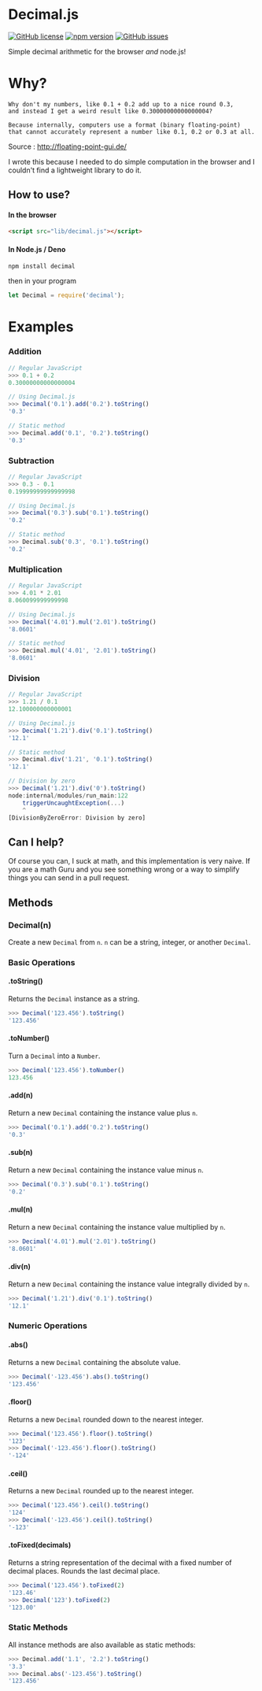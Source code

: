 # Decimal.js

[![GitHub license](https://img.shields.io/github/license/shinuza/decimal-js)](https://github.com/shinuza/decimal-js/blob/master/LICENSE)
[![npm version](https://img.shields.io/npm/v/decimal-js)](https://www.npmjs.com/package/decimal-js)
[![GitHub issues](https://img.shields.io/github/issues/shinuza/decimal-js)](https://github.com/shinuza/decimal-js/issues)

Simple decimal arithmetic for the browser _and_ node.js!

# Why?

    Why don't my numbers, like 0.1 + 0.2 add up to a nice round 0.3,
    and instead I get a weird result like 0.30000000000000004?

    Because internally, computers use a format (binary floating-point)
    that cannot accurately represent a number like 0.1, 0.2 or 0.3 at all.

Source : http://floating-point-gui.de/

I wrote this because I needed to do simple computation in the browser
and I couldn't find a lightweight library to do it.

## How to use?

#### In the browser

```html
<script src="lib/decimal.js"></script>
```

#### In Node.js / Deno

```sh
npm install decimal
```

then in your program

```js
let Decimal = require('decimal');
```

# Examples

### Addition

```js
// Regular JavaScript
>>> 0.1 + 0.2
0.30000000000000004

// Using Decimal.js
>>> Decimal('0.1').add('0.2').toString()
'0.3'

// Static method
>>> Decimal.add('0.1', '0.2').toString()
'0.3'
```

### Subtraction

```js
// Regular JavaScript
>>> 0.3 - 0.1
0.19999999999999998

// Using Decimal.js
>>> Decimal('0.3').sub('0.1').toString()
'0.2'

// Static method
>>> Decimal.sub('0.3', '0.1').toString()
'0.2'
```

### Multiplication

```js
// Regular JavaScript
>>> 4.01 * 2.01
8.060099999999998

// Using Decimal.js
>>> Decimal('4.01').mul('2.01').toString()
'8.0601'

// Static method
>>> Decimal.mul('4.01', '2.01').toString()
'8.0601'
```

### Division

```js
// Regular JavaScript
>>> 1.21 / 0.1
12.100000000000001

// Using Decimal.js
>>> Decimal('1.21').div('0.1').toString()
'12.1'

// Static method
>>> Decimal.div('1.21', '0.1').toString()
'12.1'

// Division by zero
>>> Decimal('1.21').div('0').toString()
node:internal/modules/run_main:122
    triggerUncaughtException(...)
    ^
[DivisionByZeroError: Division by zero]
```

## Can I help?

Of course you can, I suck at math, and this implementation is very naive.
If you are a math Guru and you see something wrong or a
way to simplify things you can send in a pull request.

## Methods

### Decimal(n)

Create a new `Decimal` from `n`. `n` can be a string, integer, or
another `Decimal`.

### Basic Operations

#### .toString()

Returns the `Decimal` instance as a string.

```js
>>> Decimal('123.456').toString()
'123.456'
```

#### .toNumber()

Turn a `Decimal` into a `Number`.

```js
>>> Decimal('123.456').toNumber()
123.456
```

#### .add(n)

Return a new `Decimal` containing the instance value plus `n`.

```js
>>> Decimal('0.1').add('0.2').toString()
'0.3'
```

#### .sub(n)

Return a new `Decimal` containing the instance value minus `n`.

```js
>>> Decimal('0.3').sub('0.1').toString()
'0.2'
```

#### .mul(n)

Return a new `Decimal` containing the instance value multiplied by `n`.

```js
>>> Decimal('4.01').mul('2.01').toString()
'8.0601'
```

#### .div(n)

Return a new `Decimal` containing the instance value integrally divided by `n`.

```js
>>> Decimal('1.21').div('0.1').toString()
'12.1'
```

### Numeric Operations

#### .abs()

Returns a new `Decimal` containing the absolute value.

```js
>>> Decimal('-123.456').abs().toString()
'123.456'
```

#### .floor()

Returns a new `Decimal` rounded down to the nearest integer.

```js
>>> Decimal('123.456').floor().toString()
'123'
>>> Decimal('-123.456').floor().toString()
'-124'
```

#### .ceil()

Returns a new `Decimal` rounded up to the nearest integer.

```js
>>> Decimal('123.456').ceil().toString()
'124'
>>> Decimal('-123.456').ceil().toString()
'-123'
```

#### .toFixed(decimals)

Returns a string representation of the decimal with a fixed number of decimal places. Rounds the last decimal place.

```js
>>> Decimal('123.456').toFixed(2)
'123.46'
>>> Decimal('123').toFixed(2)
'123.00'
```

### Static Methods

All instance methods are also available as static methods:

```js
>>> Decimal.add('1.1', '2.2').toString()
'3.3'
>>> Decimal.abs('-123.456').toString()
'123.456'
```
